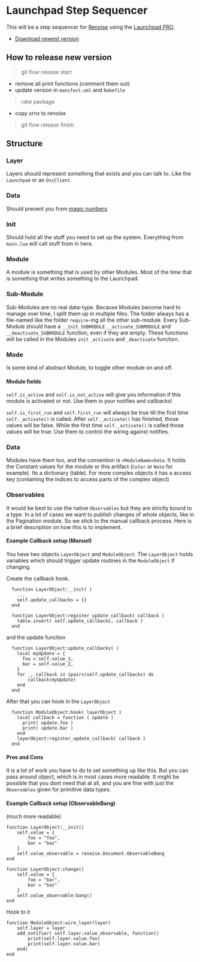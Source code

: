# Launchpad Step Sequencer

This will be a step sequencer for [Renoise](http://www.renoise.com/) 
using the [Launchpad PRO](http://global.novationmusic.com/launch/launchpad-pro).

* [Download newest version](http://github.com/The-XOR/steppr0)

## How to release new version

> git flow release start <version>

* remove all print functions (comment them out)
* update version in `manifest.xml` and `Rakefile`

> rake package

* copy xrnx to renoise

> git flow release finish <version>

## Structure

### Layer

Layers should represent something that exists and you can talk to. 
Like the `Launchpad` or an `OscClient`. 

### Data

Should prevent you from [magic numbers](http://en.wikipedia.org/wiki/Magic_number_\(programming\)).

### Init 

Should hold all the stuff you need to set up the system. 
Everything from `main.lua` will call stuff from in here.

### Module

A module is something that is used by other Modules.
Most of the time that is something that writes something to the Launchpad.

### Sub-Module

Sub-Modules are no real data-type. Because Modules become hard to manage over time, I split them up in multiple files.
The folder always has a file-named like the folder `require`-ing all the other sub-module.
Every Sub-Module should have a `__init_SUBMODULE` `__activate_SUBMODULE` and `__deactivate_SUBMODULE` function, even if
they are empty. These functions will be called in the Modules `init` `_activate` and `_deactivate` function.

### Mode 

Is some kind of abstract Module, to toggle other module on and off.

#### Module fields

`self.is_active` and `self.is_not_active` will give you information if this module is activated or not.
Use them in your notifies and callbacks!

`self.is_first_run` and `self.first_run` will always be true till the first time `self._activate()` is called.
After `self._activate()` has finished, those values will be false.
While the first time `self._activate()` is called those values will be true.
Use them to control the wiring against notifies.

### Data

Modules have them too, and the convention is `<ModuleName>Data`. 
It holds the Constant values for the module or this artifact (`Color` or `Note` for example).
Its a dictionary (table).
For more complex objects it has a access key (containing the indices to access parts of the complex object)

### Observables

It would be best to use the native `Observables` but they are strictly bound to a type.
In a lot of cases we want to publish changes of whole objects, like in the Pagination module.
So we stick to the manual callback process. Here is a brief description on how this is to implement.

#### Example Callback setup (Manuel)

You have two objects `LayerObject` and `ModuleObject`. 
The `LayerObject` holds variables which should trigger update routines in the `ModuleObject` if changing.

Create the callback hook.

```
  function LayerObject:__init( )
    ...
    self.update_callbacks = {}
  end

  function LayerObject:register_update_callback( callback )
    table.insert( self.update_callbacks, callback )
  end
```

and the update function

```
  function LayerObject:update_callbacks( )
    local myUpdate = {
      foo = self.value_1,
      bar = self.value_2,
    }
    for _, callback in ipairs(self.update_callbacks) do
        callback(myUpdate)
    end
  end
```

After that you can hook in the `LayerObject`

```
  function ModuleObject:hook( layerObject )
    local callback = function ( update )
      print( update.foo )
      print( update.bar )
    end
    layerObject:register_update_callback( callback )
  end
```

#### Pros and Cons

It is a lot of work you have to do to set something up like this.
But you can pass around object, which is in most cases more readable.
It might be possible that you dont need that at all, and you are fine with just the
`Observables` given for primitive data types.


#### Example Callback setup (ObservableBang)

(much more readable)
```
function LayerObject:__init()
    self.value = {
        foo = "foo",
        bar = "baz"
    }
    self.value_observable = renoise.Document.ObservableBang
end

function LayerObject:change()
    self.value = {
        foo = "bar",
        bar = "baz"
    }
    self.value_observable:bang()
end
```

Hook to it

```
function ModuleObject:wire_layer(layer)
    self.layer = layer
    add_notifier( self.layer.value_observable, function() 
        print(self.layer.value.foo)
        print(self.layer.value.bar)
    end)
end
```


    


